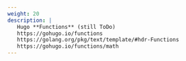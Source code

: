 ```yaml
---
weight: 20
description: |
   Hugo **Functions** (still ToDo)                        
   https://gohugo.io/functions                            
   https://golang.org/pkg/text/template/#hdr-Functions    
   https://gohugo.io/functions/math                       
---
```

